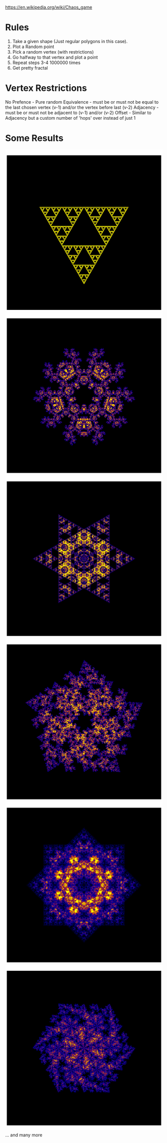 https://en.wikipedia.org/wiki/Chaos_game

# Rules

1. Take a given shape (Just regular polygons in this case).
2. Plot a Random point
3. Pick a random vertex (with restrictions)
4. Go halfway to that vertex and plot a point
5. Repeat steps 3-4 1000000 times
6. Get pretty fractal

# Vertex Restrictions
No Prefence - Pure random
Equivalence - must be or must not be equal to the last chosen vertex (v-1) and/or the vertex before last (v-2)
Adjacency - must be or must not be adjacent to (v-1) and/or (v-2)
Offset - Similar to Adjacency but a custom number of 'hops' over instead of just 1

# Some Results
![Serpinski Triangle](https://github.com/BLARGoMATIC/MathGraphics/blob/master/Pictures/Serpinksi%20Triangle.png?raw=true)
![Pentagon current vertex cannot equal previous vertex](https://github.com/BLARGoMATIC/MathGraphics/blob/master/Pictures/Chaos%20Pentagon%202.png?raw=true)
![Example-Picture2](https://github.com/BLARGoMATIC/MathGraphics/blob/master/Pictures/Chaos%20Hexagon%20Star.png?raw=true)
![Example-Picture3](https://github.com/BLARGoMATIC/MathGraphics/blob/master/Pictures/Chaos%20Pentagon.png?raw=true)
![Example-Picture4](https://github.com/BLARGoMATIC/MathGraphics/blob/master/Pictures/Chaos%20Octogon%20Star.png?raw=true)
![Example-Picture4](https://github.com/BLARGoMATIC/MathGraphics/blob/master/Pictures/Chaos%20Hexagon.png?raw=true)

... and many more
